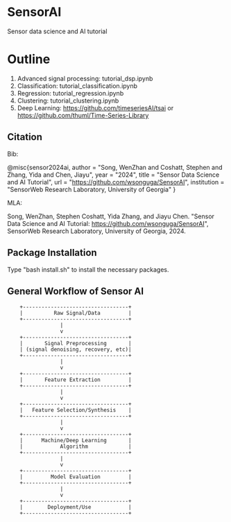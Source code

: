 # SensorAI
Sensor data science and AI tutorial

# Outline

1. Advanced signal processing: tutorial_dsp.ipynb
2. Classification: tutorial_classification.ipynb
3. Regression: tutorial_regression.ipynb
4. Clustering: tutorial_clustering.ipynb
5. Deep Learning: https://github.com/timeseriesAI/tsai or https://github.com/thuml/Time-Series-Library

## Citation 

Bib: 

@misc{sensor2024ai,
author = "Song, WenZhan and Coshatt, Stephen and Zhang, Yida and Chen, Jiayu",
year = "2024",
title = "Sensor Data Science and AI Tutorial",
url = "https://github.com/wsonguga/SensorAI",
institution = "SensorWeb Research Laboratory, University of Georgia" }

MLA:

Song, WenZhan, Stephen Coshatt, Yida Zhang, and Jiayu Chen. "Sensor Data Science and AI Tutorial: https://github.com/wsonguga/SensorAI", SensorWeb Research Laboratory, University of Georgia, 2024.

## Package Installation
Type "bash install.sh" to install the necessary packages.

## General Workflow of Sensor AI

        +----------------------------------+
        |          Raw Signal/Data         |
        +----------------------------------+
                     |
                     v
        +----------------------------------+
        |       Signal Preprocessing       |
        | (signal denoising, recovery, etc)|
        +----------------------------------+
                     |
                     v
        +----------------------------------+
        |       Feature Extraction         |
        +----------------------------------+
                     |
                     v
        +----------------------------------+
        |   Feature Selection/Synthesis    |
        +----------------------------------+
                     |
                     v
        +----------------------------------+
        |      Machine/Deep Learning       |
        |            Algorithm             |
        +----------------------------------+
                     |
                     v
        +----------------------------------+
        |         Model Evaluation         |
        +----------------------------------+
                     |
                     v
        +----------------------------------+
        |        Deployment/Use            |
        +----------------------------------+

